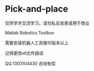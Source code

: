 # Pick-and-place

仅供学术交流学习，请勿私自发表或用于商业

Matlab Robotics Toolbox

需要安装机器人工具箱10版本以上

记得更改stl文件路径

QQ:1303104430 咨询有偿
